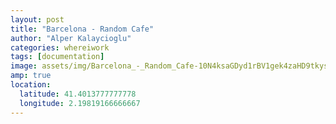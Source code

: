 ```yaml
---
layout: post
title: "Barcelona - Random Cafe"
author: "Alper Kalaycioglu"
categories: whereiwork
tags: [documentation]
image: assets/img/Barcelona_-_Random_Cafe-10N4ksaGDyd1rBV1gek4zaHD9tkysPXmO.jpg
amp: true
location:
  latitude: 41.4013777777778
  longitude: 2.19819166666667
---
```

